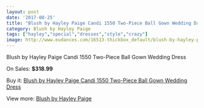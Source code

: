 ```yaml
---
layout: post
date: '2017-08-25'
title: "Blush by Hayley Paige Candi 1550 Two-Piece Ball Gown Wedding Dress"
category: Blush by Hayley Paige
tags: ["hayley","special","dresses","style","crazy"]
image: http://www.eudances.com/16513-thickbox_default/blush-by-hayley-paige-candi-1550-two-piece-ball-gown-wedding-dress.jpg
---
```

Blush by Hayley Paige Candi 1550 Two-Piece Ball Gown Wedding Dress

On Sales: **$318.99**
<a href="https://www.eudances.com/en/blush-by-hayley-paige/4858-blush-by-hayley-paige-candi-1550-two-piece-ball-gown-wedding-dress.html"><amp-img layout="responsive" width="600" height="600" src="//www.eudances.com/16513-thickbox_default/blush-by-hayley-paige-candi-1550-two-piece-ball-gown-wedding-dress.jpg" alt="Blush by Hayley Paige Candi 1550 Two-Piece Ball Gown Wedding Dress 0" /></a>
<a href="https://www.eudances.com/en/blush-by-hayley-paige/4858-blush-by-hayley-paige-candi-1550-two-piece-ball-gown-wedding-dress.html"><amp-img layout="responsive" width="600" height="600" src="//www.eudances.com/16518-thickbox_default/blush-by-hayley-paige-candi-1550-two-piece-ball-gown-wedding-dress.jpg" alt="Blush by Hayley Paige Candi 1550 Two-Piece Ball Gown Wedding Dress 1" /></a>
<a href="https://www.eudances.com/en/blush-by-hayley-paige/4858-blush-by-hayley-paige-candi-1550-two-piece-ball-gown-wedding-dress.html"><amp-img layout="responsive" width="600" height="600" src="//www.eudances.com/16517-thickbox_default/blush-by-hayley-paige-candi-1550-two-piece-ball-gown-wedding-dress.jpg" alt="Blush by Hayley Paige Candi 1550 Two-Piece Ball Gown Wedding Dress 2" /></a>
<a href="https://www.eudances.com/en/blush-by-hayley-paige/4858-blush-by-hayley-paige-candi-1550-two-piece-ball-gown-wedding-dress.html"><amp-img layout="responsive" width="600" height="600" src="//www.eudances.com/16516-thickbox_default/blush-by-hayley-paige-candi-1550-two-piece-ball-gown-wedding-dress.jpg" alt="Blush by Hayley Paige Candi 1550 Two-Piece Ball Gown Wedding Dress 3" /></a>
<a href="https://www.eudances.com/en/blush-by-hayley-paige/4858-blush-by-hayley-paige-candi-1550-two-piece-ball-gown-wedding-dress.html"><amp-img layout="responsive" width="600" height="600" src="//www.eudances.com/16515-thickbox_default/blush-by-hayley-paige-candi-1550-two-piece-ball-gown-wedding-dress.jpg" alt="Blush by Hayley Paige Candi 1550 Two-Piece Ball Gown Wedding Dress 4" /></a>
<a href="https://www.eudances.com/en/blush-by-hayley-paige/4858-blush-by-hayley-paige-candi-1550-two-piece-ball-gown-wedding-dress.html"><amp-img layout="responsive" width="600" height="600" src="//www.eudances.com/16514-thickbox_default/blush-by-hayley-paige-candi-1550-two-piece-ball-gown-wedding-dress.jpg" alt="Blush by Hayley Paige Candi 1550 Two-Piece Ball Gown Wedding Dress 5" /></a>

Buy it: [Blush by Hayley Paige Candi 1550 Two-Piece Ball Gown Wedding Dress](https://www.eudances.com/en/blush-by-hayley-paige/4858-blush-by-hayley-paige-candi-1550-two-piece-ball-gown-wedding-dress.html "Blush by Hayley Paige Candi 1550 Two-Piece Ball Gown Wedding Dress")

View more: [Blush by Hayley Paige](https://www.eudances.com/en/90-blush-by-hayley-paige "Blush by Hayley Paige")